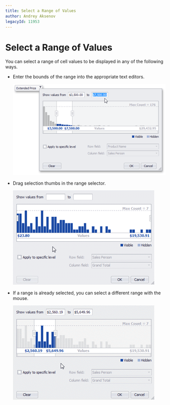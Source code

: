 ```yaml
---
title: Select a Range of Values
author: Andrey Aksenov
legacyId: 11953
---
```

# Select a Range of Values
You can select a range of cell values to be displayed in any of the following ways.
* Enter the bounds of the range into the appropriate text editors.
	
	![EUC_SummaryFilterPopup_TextEditors](../../../../../images/img16939.png)
* Drag selection thumbs in the range selector.
	
	![EUC_SummaryFilter_SelectRange_Thumbs](../../../../../images/img16914.gif)
* If a range is already selected, you can select a different range with the mouse.
	
	![EUC_SummaryFilter_SelectRange_Selection](../../../../../images/img16913.gif)